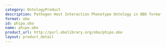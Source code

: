 ```yaml
---
category: OntologyProduct
description: Pathogen Host Interaction Phenotype Ontology in OBO format
format: obo
id: phipo.obo
name: phipo.obo
product_url: http://purl.obolibrary.org/obo/phipo.obo
layout: product_detail
---
```

